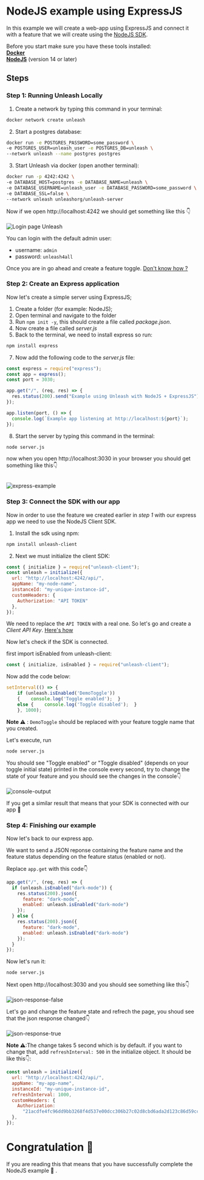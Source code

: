 # NodeJS example using ExpressJS

In this example we will create a web-app using ExpressJS and connect it with a feature that we will create using the [NodeJS SDK](https://docs.getunleash.io/sdks/node_sdk).


Before you start make sure you have these tools installed:  
[**Docker**](https://www.docker.com/)  
[**NodeJS**](https://nodejs.org/en/) (version 14 or later)

## Steps

### Step 1: Running Unleash Locally

1. Create a network by typing this command in your terminal:  
```sh 
docker network create unleash
```

2. Start a postgres database:

```sh
docker run -e POSTGRES_PASSWORD=some_password \
-e POSTGRES_USER=unleash_user -e POSTGRES_DB=unleash \
--network unleash --name postgres postgres
```

3. Start Unleash via docker (open another terminal):

```sh
docker run -p 4242:4242 \
-e DATABASE_HOST=postgres -e DATABASE_NAME=unleash \
-e DATABASE_USERNAME=unleash_user -e DATABASE_PASSWORD=some_password \
-e DATABASE_SSL=false \
--network unleash unleashorg/unleash-server
```

Now if we open http://localhost:4242 we should get something like this 👇  
<br/>
<img src="./static/img/login.png" title="Login page Unleash" />


You can login with the default admin user:

- username: `admin`
- password: `unleash4all`

Once you are in go ahead and create a feature toggle. [Don't know how ?](https://docs.getunleash.io/user_guide/create_feature_toggle)

### Step 2: Create an Express application

Now let's create a simple server using ExpressJS;

1. Create a folder (for example: NodeJS);
2. Open terminal and navigate to the folder
3. Run `npm init -y`, this should create a file called _package.json_.
4. Now create a file called _server.js_
5. Back to the terminal, we need to install express so run:  
```sh
npm install express
```
7. Now add the following code to the _server.js_ file:

```js
const express = require("express");
const app = express();
const port = 3030;

app.get("/", (req, res) => {
  res.status(200).send("Example using Unleash with NodeJS + ExpressJS");
});

app.listen(port, () => {
  console.log(`Example app listening at http://localhost:${port}`);
});
```

8. Start the server by typing this command in the terminal:

```sh
node server.js
```

now when you open http://localhost:3030 in your browser you should get something like this👇  

<br/>
<img src="./static/img/express-example.png" title="express-example" />

### Step 3: Connect the SDK with our app

Now in order to use the feature we created earlier in _step 1_ with our express app we need to use the NodeJS Client SDK.

1. Install the sdk using npm:

```sh
npm install unleash-client
```

2. Next we must initialize the client SDK:

```js
const { initialize } = require("unleash-client");
const unleash = initialize({
  url: "http://localhost:4242/api/",
  appName: "my-node-name",
  instanceId: "my-unique-instance-id",
  customHeaders: {
    Authorization: "API TOKEN"
  },
});
```

We need to replace the `API TOKEN` with a real one. So let's go and create a _Client API Key_. [Here's how](https://docs.getunleash.io/user_guide/api-token)

Now let's check if the SDK is connected.

first import isEnabled from unleash-client:
```js
const { initialize, isEnabled } = require("unleash-client");
```

Now add the code below:

```js
setInterval(() => {
    if (unleash.isEnabled('DemoToggle'))
    {    console.log('Toggle enabled');  }
    else {    console.log('Toggle disabled');  }
    }, 1000);
```
**Note ⚠️** : `DemoToggle` should be replaced with your feature toggle name that you created.

Let's execute, run  
```sh 
node server.js 
```
You should see "Toggle enabled" or "Toggle disabled" (depends on your toggle initial state) printed in the console every second, try to change the state of your feature and you should see the changes in the console👇  
<br/>
<img src="./static/img/console_output.png" title="console-output" />

If you get a similar result that means that your SDK is connected with our app 🎉

### Step 4: Finishing our example

Now let's back to our express app.

We want to send a JSON reponse containing the feature name and the feature status depending on the feature status (enabled or not).

Replace `app.get` with this code👇

```js
app.get("/", (req, res) => {
  if (unleash.isEnabled("dark-mode")) {
    res.status(200).json({
      feature: "dark-mode",
      enabled: unleash.isEnabled("dark-mode")
    });
  } else {
    res.status(200).json({
      feature: "dark-mode",
      enabled: unleash.isEnabled("dark-mode")
    });
  }
});
```

Now let's run it:
```sh
node server.js 
```
Next open http://localhost:3030 and you should see something like this👇  
<br/>
<img src="./static/img/json-response-false.png" title="json-response-false" />


Let's go and change the feature state and refrech the page, you shoud see that the json response changed👇  
<br/>
<img src="./static/img/json-response-true.png" title="json-response-true" />


**Note ⚠️**:The change takes 5 second which is by default.
if you want to change that, add `refreshInterval: 500` in the initialize object. It should be like this👇:

```js
const unleash = initialize({
  url: "http://localhost:4242/api/",
  appName: "my-app-name",
  instanceId: "my-unique-instance-id",
  refreshInterval: 1000,
  customHeaders: {
    Authorization:
      "21acdfe4fc96dd9bb3268f4d537e00dcc306b27c02d8cbd6ada2d123c86d59cc",
  },
});
```

# Congratulation 🎉
If you are reading this that means that you have successfully complete the NodeJS example 👏 .
